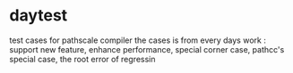 # daytest
test cases for pathscale compiler
the cases is from every days work : support new feature, enhance performance, special corner case, pathcc's special case, the root error of regressin 

